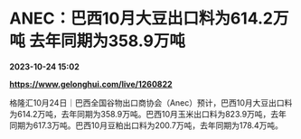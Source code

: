 # ANEC：巴西10月大豆出口料为614.2万吨 去年同期为358.9万吨

**2023-10-24 15:02**

**https://www.gelonghui.com/live/1260822**

格隆汇10月24日｜巴西全国谷物出口商协会（Anec）预计，巴西10月大豆出口料为614.2万吨，去年同期为358.9万吨。巴西10月玉米出口料为823.9万吨，去年同期为617.3万吨。巴西10月豆粕出口料为200.7万吨，去年同期为178.4万吨。